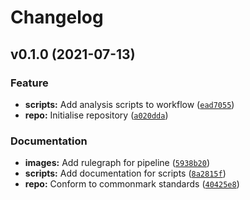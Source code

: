 # Changelog

<!--next-version-placeholder-->

## v0.1.0 (2021-07-13)
### Feature
* **scripts:** Add analysis scripts to workflow ([`ead7055`](https://github.com/IMS-Bio2Core-Facility/GTExSnake/commit/ead7055b846373feab8b3bd39443f11eef459773))
* **repo:** Initialise repository ([`a020dda`](https://github.com/IMS-Bio2Core-Facility/GTExSnake/commit/a020ddabd214b4739a9a1f50803f25512fccbfdb))

### Documentation
* **images:** Add rulegraph for pipeline ([`5938b20`](https://github.com/IMS-Bio2Core-Facility/GTExSnake/commit/5938b20aa258429972739756cab4d6b58434671f))
* **scripts:** Add documentation for scripts ([`8a2815f`](https://github.com/IMS-Bio2Core-Facility/GTExSnake/commit/8a2815fab3ef6463629caa5524bf1171b4528409))
* **repo:** Conform to commonmark standards ([`40425e8`](https://github.com/IMS-Bio2Core-Facility/GTExSnake/commit/40425e8216c1b00d017e05e77c9a2f9a7c626952))
